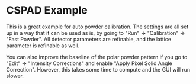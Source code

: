 CSPAD Example
=============

This is a great example for auto powder calibration. The settings are all set up in a
way that it can be used as is, by going to "Run" -> "Calibration" -> "Fast Powder".
All detector parameters are refinable, and the lattice parameter is refinable as well.

You can also improve the baseline of the polar powder pattern if you go to
"Edit" -> "Intensity Corrections" and enable "Apply Pixel Solid Angle Correction".
However, this takes some time to compute and the GUI will run slower.
